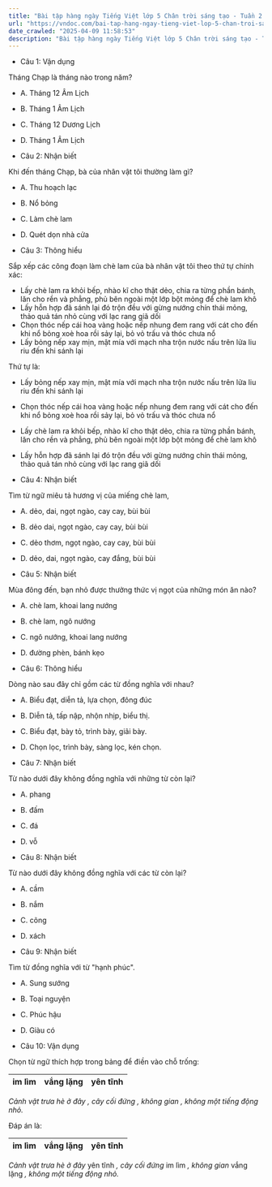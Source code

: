 ```yaml
---
title: "Bài tập hàng ngày Tiếng Việt lớp 5 Chân trời sáng tạo - Tuần 2 - Thứ 4 gồm các câu hỏi tổng hợp nội dung Đọc hiểu văn bản và Luyện từ và câu được học ở Tuần 2 trong chương trình Tiếng Việt lớp 5 Tập 1 Chân trời sáng tạo."
url: "https://vndoc.com/bai-tap-hang-ngay-tieng-viet-lop-5-chan-troi-sang-tao-tuan-2-thu-4-327254"
date_crawled: "2025-04-09 11:58:53"
description: "Bài tập hàng ngày Tiếng Việt lớp 5 Chân trời sáng tạo - Tuần 2 - Thứ 4 gồm các câu hỏi tổng hợp nội dung Đọc hiểu văn bản và Luyện từ và câu được học ở Tuần 2 trong chương trình Tiếng Việt lớp 5 Tập 1 Chân trời sáng tạo."
---
```


* Câu 1:  Vận dụng

Tháng Chạp là tháng nào trong năm?

  * A. Tháng 12 Âm Lịch 
  * B. Tháng 1 Âm Lịch 
  * C. Tháng 12 Dương Lịch 
  * D. Tháng 1 Âm Lịch 



* Câu 2:  Nhận biết

Khi đến tháng Chạp, bà của nhân vật tôi thường làm gì?

  * A. Thu hoạch lạc 
  * B. Nổ bỏng 
  * C. Làm chè lam 
  * D. Quét dọn nhà cửa 



* Câu 3:  Thông hiểu

Sắp xếp các công đoạn làm chè lam của bà nhân vật tôi theo thứ tự chính xác:

  * Lấy chè lam ra khỏi bếp, nhào kĩ cho thật dẻo, chia ra từng phần bánh, lăn cho rền và phẳng, phủ bên ngoài một lớp bột mỏng để chè lam khô
  * Lấy hỗn hợp đã sánh lại đó trộn đều với gừng nướng chín thái mỏng, thảo quả tán nhỏ cùng với lạc rang giã dối
  * Chọn thóc nếp cái hoa vàng hoặc nếp nhung đem rang với cát cho đến khi nổ bỏng xoè hoa rồi sảy lại, bỏ vỏ trấu và thóc chưa nổ
  * Lấy bỏng nếp xay mịn, mật mía với mạch nha trộn nước nấu trên lửa liu riu đến khi sánh lại



Thứ tự là:

  * Lấy bỏng nếp xay mịn, mật mía với mạch nha trộn nước nấu trên lửa liu riu đến khi sánh lại
  * Chọn thóc nếp cái hoa vàng hoặc nếp nhung đem rang với cát cho đến khi nổ bỏng xoè hoa rồi sảy lại, bỏ vỏ trấu và thóc chưa nổ
  * Lấy chè lam ra khỏi bếp, nhào kĩ cho thật dẻo, chia ra từng phần bánh, lăn cho rền và phẳng, phủ bên ngoài một lớp bột mỏng để chè lam khô
  * Lấy hỗn hợp đã sánh lại đó trộn đều với gừng nướng chín thái mỏng, thảo quả tán nhỏ cùng với lạc rang giã dối



* Câu 4:  Nhận biết

Tìm từ ngữ miêu tả hương vị của miếng chè lam,

  * A. dẻo, dai, ngọt ngào, cay cay, bùi bùi 
  * B. dẻo dai, ngọt ngào, cay cay, bùi bùi 
  * C. dẻo thơm, ngọt ngào, cay cay, bùi bùi 
  * D. dẻo, dai, ngọt ngào, cay đắng, bùi bùi 



* Câu 5:  Nhận biết

Mùa đông đến, bạn nhỏ được thưởng thức vị ngọt của những món ăn nào?

  * A. chè lam, khoai lang nướng 
  * B. chè lam, ngô nướng 
  * C. ngô nướng, khoai lang nướng 
  * D. đường phèn, bánh kẹo 



* Câu 6:  Thông hiểu

Dòng nào sau đây chỉ gồm các từ đồng nghĩa với nhau?

  * A. Biểu đạt, diễn tả, lựa chọn, đông đúc 
  * B. Diễn tả, tấp nập, nhộn nhịp, biểu thị. 
  * C. Biểu đạt, bày tỏ, trình bày, giãi bày. 
  * D. Chọn lọc, trình bày, sàng lọc, kén chọn. 



* Câu 7:  Nhận biết

Từ nào dưới đây không đồng nghĩa với những từ còn lại?

  * A. phang 
  * B. đấm 
  * C. đá 
  * D. vỗ 



* Câu 8:  Nhận biết

Từ nào dưới đây không đồng nghĩa với các từ còn lại?

  * A. cầm 
  * B. nắm 
  * C. cõng 
  * D. xách 



* Câu 9:  Nhận biết

Tìm từ đồng nghĩa với từ "hạnh phúc".

  * A. Sung sướng 
  * B. Toại nguyện 
  * C. Phúc hậu 
  * D. Giàu có 



* Câu 10:  Vận dụng

Chọn từ ngữ thích hợp trong bảng để điền vào chỗ trống:

im lìm| vắng lặng| yên tĩnh  
---|---|---  
  
 _Cảnh vật trưa hè ở đây_ _, cây cối đứng_ _, không gian_ _, không một tiếng động nhỏ._

Đáp án là:

im lìm| vắng lặng| yên tĩnh  
---|---|---  
  
 _Cảnh vật trưa hè ở đây_ yên tĩnh _, cây cối đứng_ im lìm _, không gian_ vắng lặng _, không một tiếng động nhỏ._
